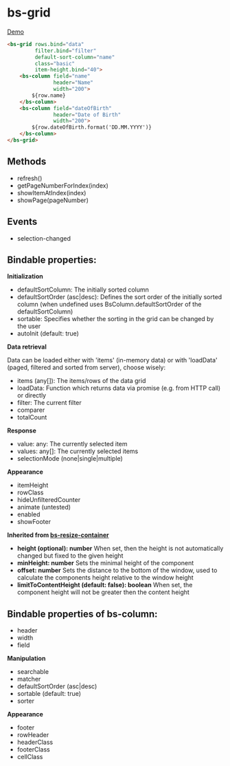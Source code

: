 # bs-grid

[Demo](https://rawgit.com/RSuter/aurelia-bs/master/demo/index.html#/grid)

```html
<bs-grid rows.bind="data"
         filter.bind="filter"
         default-sort-column="name"
         class="basic"
         item-height.bind="40">
    <bs-column field="name" 
               header="Name" 
               width="200">
        ${row.name}
    </bs-column>
    <bs-column field="dateOfBirth" 
               header="Date of Birth" 
               width="200">
        ${row.dateOfBirth.format('DD.MM.YYYY')}
    </bs-column>
</bs-grid>
```

## Methods

- refresh()
- getPageNumberForIndex(index)
- showItemAtIndex(index)
- showPage(pageNumber)

## Events

- selection-changed

## Bindable properties:

**Initialization**

- defaultSortColumn: The initially sorted column
- defaultSortOrder (asc|desc): Defines the sort order of the initially sorted column (when undefined uses BsColumn.defaultSortOrder of the defaultSortColumn)
- sortable: Specifies whether the sorting in the grid can be changed by the user
- autoInit (default: true)

**Data retrieval**

Data can be loaded either with 'items' (in-memory data) or with 'loadData' (paged, filtered and sorted from server), choose wisely: 

- items (any[]): The items/rows of the data grid
- loadData: Function which returns data via promise (e.g. from HTTP call) or directly
- filter: The current filter
- comparer
- totalCount

**Response**

- value: any: The currently selected item
- values: any[]: The currently selected items
- selectionMode (none|single|multiple)

**Appearance**

- itemHeight
- rowClass
- hideUnfilteredCounter
- animate (untested)
- enabled
- showFooter

**Inherited from [bs-resize-container](./resize-container.md)**

- **height (optional): number** When set, then the height is not automatically changed but fixed to the given height
- **minHeight: number** Sets the minimal height of the component
- **offset: number** Sets the distance to the bottom of the window, used to calculate the components height relative to the window height
- **limitToContentHeight (default: false): boolean** When set, the component height will not be greater then the content height

## Bindable properties of bs-column:

- header
- width
- field

**Manipulation**

- searchable
- matcher
- defaultSortOrder (asc|desc)
- sortable (default: true)
- sorter

**Appearance**

- footer
- rowHeader
- headerClass
- footerClass
- cellClass
